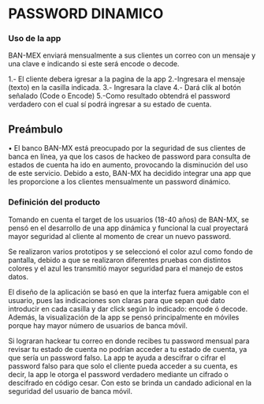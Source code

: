 # PASSWORD DINAMICO

### Uso de la app

BAN-MEX enviará mensualmente a sus clientes un correo con un mensaje y una clave e indicando si este será encode o
decode. 

1.- El cliente debera igresar a la pagina de la app
2.-Ingresara el mensaje (texto) en la casilla indicada.
3.- Ingresara la clave
4.- Dará clik al botón señalado (Code o Encode)
5.-Como resultado obtendrá el password verdadero con el cual sí podrá ingresar a su estado de cuenta. 

## Preámbulo

• El banco BAN-MX está preocupado por la seguridad de sus clientes de banca en línea, ya que los casos de hackeo de password para consulta de estados de cuenta ha ido en aumento, provocando la disminución del uso de este servicio. 
Debido a esto, BAN-MX ha decidido integrar una app que les proporcione a los clientes mensualmente un password dinámico.



### Definición del producto

Tomando en cuenta el target de los usuarios (18-40 años) de BAN-MX, se pensó en el desarrollo de una app dinámica y funcional la cual proyectará mayor seguridad al cliente al momento de crear un nuevo password.

Se realizaron varios prototipos y se seleccionó el color azul como fondo de pantalla, debido a que se realizaron 
diferentes pruebas con distintos colores y el azul les transmitió mayor seguridad para el manejo de estos datos. 

El diseño de la aplicación se basó en que la interfaz fuera amigable con el usuario, pues las indicaciones son claras 
para que sepan qué dato introducir en cada casilla y dar click según lo indicado: encode ó decode. Además, la visualización de la app se pensó principalmente en móviles porque hay mayor número de usuarios de banca móvil. 

Si lograran hackear tu correo en donde recibes tu password mensual para revisar tu estado de cuenta no podrían acceder a 
tu estado de cuenta, ya que sería un password falso. La app te ayuda a descifrar o cifrar el password falso para que solo el cliente pueda acceder a su cuenta, es decir, la app le otorga el password verdadero mediante un cifrado o descifrado en código cesar. Con esto se brinda un candado adicional en la seguridad del usuario de banca móvil. 




